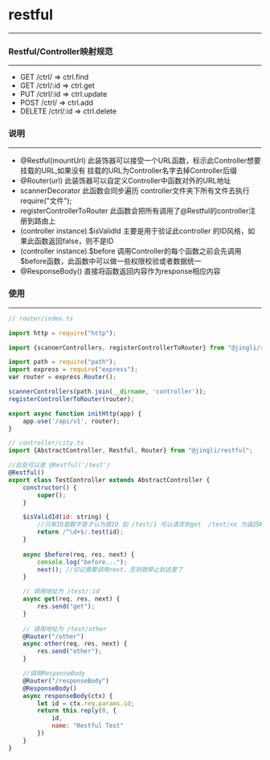 # restful
---

### Restful/Controller映射规范
---

- GET       /ctrl/      => ctrl.find
- GET       /ctrl/:id   => ctrl.get
- PUT       /ctrl/:id   => ctrl.update
- POST      /ctrl/      => ctrl.add
- DELETE    /ctrl/:id   => ctrl.delete

### 说明
---

- @Restful(mountUrl) 此装饰器可以接受一个URL函数，标示此Controller想要挂载的URL,如果没有
  挂载的URL为Controller名字去掉Controller后缀
- @Router(url) 此装饰器可以自定义Controller中函数对外的URL地址
- scannerDecorator 此函数会同步遍历 controller文件夹下所有文件去执行require("文件");
- registerControllerToRouter 此函数会把所有调用了@Restful的controller注册到路由上
- (controller instance).$isValidId 主要是用于验证此controller 的ID风格，如果此函数返回false，则不是ID
- (controller instance).$before 调用Controller的每个函数之前会先调用
    $before函数，此函数中可以做一些权限校验或者数据统一
- @ResponseBody() 直接将函数返回内容作为response相应内容

### 使用
---

```javascript
// router/index.ts 

import http = require("http");

import {scannerControllers, registerControllerToRouter} from "@jingli/restful";

import path = require("path");
import express = require("express");
var router = express.Router();

scannerControllers(path.join(__dirname, 'controller'));
registerControllerToRouter(router);

export async function initHttp(app) {
    app.use('/api/v1', router);
}
```

```javascript
// controller/city.ts
import {AbstractController, Restful, Router} from "@jingli/restful";

//此处可以是 @Restful('/test')
@Restful()
export class TestController extends AbstractController {
    constructor() {
        super();
    }

    $isValidId(id: string) {
        //只有ID是数字是才认为是ID 如 /test/1 可以请求到get  /test/xx 为返回404  /test/other 为映射到 other函数
        return /^\d+$/.test(id);
    }
    
    async $before(req, res, next) {
        console.log("before...");
        next(); //切记需要调用next，否则就停止到这里了
    }

    // 调用地址为 /test/:id
    async get(req, res, next) {
        res.send("get");
    }
    
    // 调用地址为 /test/other
    @Router("/other")
    async other(req, res, next) {
        res.send("other");
    }

    //调用ResponseBody
    @Router("/responseBody")
    @ResponseBody()
    async responseBody(ctx) {
        let id = ctx.req.params.id;
        return this.reply(0, {
            id,
            name: "Restful Test"
        })
    }
}
```


